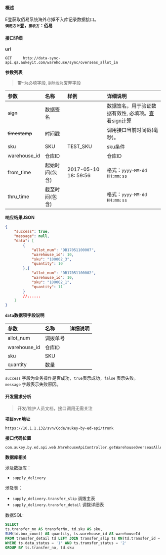 #### 概述
E登获取佰易系统海外仓掉不入库记录数据接口。<br/>
__`调用方` E登，`接收方`：佰易__

#### 接口详细

__url__

```text
GET     http://data-sync-api.qa.aukeyit.com/warehouse/sync/overseas_allot_in
```

__参数列表__
> 带`*`为必填字段, `删除线`为废弃字段

| 参数           | 名称           | 样例                  | 详细说明                                                                        |
|:--------------|:--------------|:----------------------|:-------------------------------------------------------------------------------|
| ~~sign~~      | 数据签名       |                       | 数据签名，用于验证数据有效性, 必填项。[查看sign计算](/modules/data-init/sign_build) |
| ~~timestamp~~ | 时间戳         |                       | 调用接口当前时间戳(毫秒)。                                                        |
| sku           | SKU           | TEST_SKU              | sku条件                                                                        |
| warehouse_id  | 仓库ID         |                       | 仓库ID                                                                         |
| from_time     | 起始时间(包含)  | 2017-05-10 18: 59:56  | 格式：`yyyy-MM-dd HH:mm:ss`                                                    |
| thru_time     | 截至时间(包含)  |                       | 格式：`yyyy-MM-dd HH:mm:ss`                                                    |

__响应结果JSON__

```json
{
    "success": true,
    "message": null,
    "data": [
        {
            "allot_num": "DB17051100007",
            "warehouse_id": 10,
            "sku": "100002_3",
            "quantity": 10
        },{
            "allot_num": "DB17051100002",
            "warehouse_id": 10,
            "sku": "100002_1",
            "quantity": 11
        }
        //......
    ]
}
```

__`data`数据项字段说明__

| 参数          | 名称     | 详细说明 |
|:-------------|:--------|:--------|
| allot_num    | 调拨单号 |         |
| warehouse_id | 仓库ID   |         |
| sku          | SKU     |         |
| quantity     | 数量     |  　       |

`success` 字段为业务操作是否成功，`true`表示成功，`false` 表示失败。 <br />
`message` 字段表示失败原因。




#### 开发需求分析
> 开发/维护人员文档，接口调用无需关注

__项目svn地址__
```text
https://10.1.1.132/svn/Code/aukey-by-ed-api/trunk
```

__接口代码位置__
```text
com.aukey.by.ed.api.web.WarehouseApiController.getWarehouseOverseasAllotInput(request)
```


__数据库相关__

涉及数据库：
- `supply_delivery`

涉及表：
- `supply_delivery.transfer_slip` 调拨主表
- `supply_delivery.transfer_detail` 调拨详细表

数据SQL:
```sql
SELECT 
ts.transfer_no AS transferNo, td.sku AS sku, 
SUM(td.box_count) AS quantity, ts.warehouse_id AS warehouseId
FROM transfer_detail td LEFT JOIN transfer_slip ts ON(td.transfer_id = ts.transfer_id)
WHERE ts.data_status = '1' AND ts.transfer_status = '2'
GROUP BY ts.transfer_no, td.sku
```